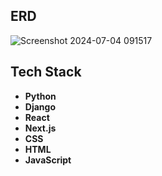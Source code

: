 ## ERD
![Screenshot 2024-07-04 091517](https://github.com/swe-eco-product-store/swe-server-eco-product/assets/143454238/0d6baf89-d384-4d20-abe4-9add5dd0929a)
## Tech Stack
- **Python**
- **Django**
- **React**
- **Next.js**
- **CSS**
- **HTML**
- **JavaScript**
